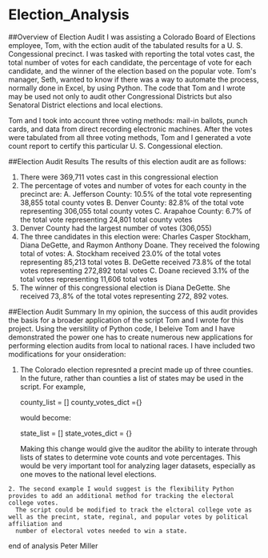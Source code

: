 # Election_Analysis

##Overview of Election Audit
I was assisting a Colorado Board of Elections employee, Tom, with the ection audit of the tabulated results for a U. S. Congessional precinct. I was tasked with reporting the total votes cast, the total number of votes for each candidate, the percentage of vote for each candidate, and the winner of the election based on the popular vote. Tom's manager, Seth,  wanted to know if there was a way to automate the process, normally done in Excel, by using Python. The code that Tom and I wrote may be used not only to audit other Congressional Districts but also Senatoral District elections and local elections. 

Tom and I took into account three voting methods: mail-in ballots, punch cards, and data from direct recording electronic machines. After the votes were tabulated from all three voting  methods, Tom and I generated a vote count report to certify this particular U. S. Congessional election.


##Election Audit Results
The results of this election audit are as follows:
  1. There were 369,711 votes cast in this congressional election
  2. The percentage of votes and number of votes for each county in the precinct are:
      A. Jefferson County: 10.5% of the total vote representing 38,855 total county votes
      B. Denver County: 82.8% of the total vote representing 306,055 total county votes 
      C. Arapahoe County: 6.7% of the total vote representing 24,801 total county votes
  3. Denver County had the largest number of votes (306,055) 
  4. The three candidates in this election were: Charles Casper Stockham, Diana DeGette, 
      and Raymon Anthony Doane. They received the folowing total of votes:
      A. Stockham received 23.0% of the total votes representing 85,213 total votes
      B. DeGette received 73.8% of the total votes representing 272,892 total votes
      C. Doane recieved 3.1% of the total votes representing 11,606 total votes
   5. The winner of this congressional election is Diana DeGette. She received 73,.8% 
      of the total votes representing 272, 892 votes.


##Election Audit Summary
 In my opinion, the success of this audit provides the basis for a broader application of the script Tom and I wrote for this project. 
Using the versitility of Python code, I beleive Tom and I have demonstrated the power one has to create numerous new applications 
for performing election audits from local to national races. I have included two modifications for your onsideration:
  1. The Colorado election represnted a precint made up of three counties. In the future, rather than counties a list of states may be used in the script. For example,  
 
        county_list = []
        county_votes_dict ={}

        would become:

        state_list = []
        state_votes_dict = {}
    
      Making this change would give the auditor the ability to interate through lists of states to determine vote counts and vote percentages. 
      This would be very important tool for analyzing lager datasets, especially as one moves to the national level elections.
    
    2. The second example I would suggest is the flexibility Python provides to add an additional method for tracking the electoral college votes. 
      The script could be modified to track the elctoral college vote as well as the precint, state, reginal, and popular votes by political affiliation and 
      number of electoral votes needed to win a state.

end of analysis
Peter Miller

